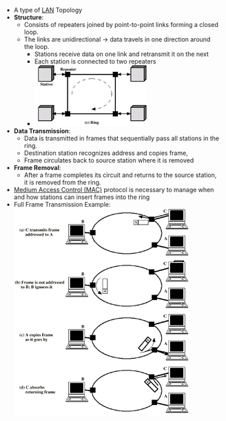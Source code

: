 - A type of [LAN](LAN.md) Topology
- **Structure**:
	- Consists of repeaters joined by point-to-point links forming a closed loop.
	- The links are unidirectional -> data travels in one direction around the loop.
	  - Stations receive data on one link and retransmit it on the next
	  - Each station is connected to two repeaters
	  - ![](Attachments/RingTopology1.png)
- **Data Transmission**:
	- Data is transmitted in frames that sequentially pass all stations in the ring.
	- Destination station recognizes address and copies frame,
	- Frame circulates back to source station where it is removed
- **Frame Removal**:
	- After a frame completes its circuit and returns to the source station, it is removed from the ring.
- [Medium Access Control (MAC)](Medium%20Access%20Control%20(MAC).md) protocol is necessary to manage when and how stations can insert frames into the ring
- Full Frame Transmission Example:
![](Attachments/RingTopology2.png)
